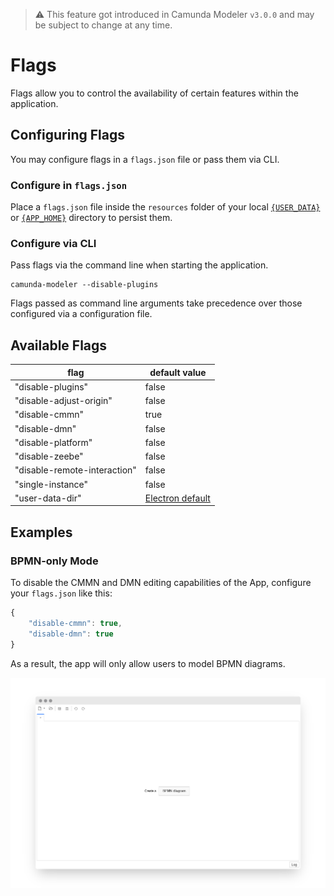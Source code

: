 > :warning: This feature got introduced in Camunda Modeler `v3.0.0` and may be subject to change at any time.


# Flags

Flags allow you to control the availability of certain features within the application.


## Configuring Flags

You may configure flags in a `flags.json` file or pass them via CLI.

### Configure in `flags.json`

Place a `flags.json` file inside the `resources` folder of your local [`{USER_DATA}`](../search-paths#user-data-directory) or [`{APP_HOME}`](../search-paths#application-home-directory) directory to persist them.

### Configure via CLI

Pass flags via the command line when starting the application.

```
camunda-modeler --disable-plugins
```

Flags passed as command line arguments take precedence over those configured via a configuration file.


## Available Flags

| flag | default value |
| ------------- | ------------- |
| "disable-plugins"  | false |
| "disable-adjust-origin"  | false |
| "disable-cmmn" | true |
| "disable-dmn" | false |
| "disable-platform" | false |
| "disable-zeebe" | false |
| "disable-remote-interaction" | false |
| "single-instance" | false |
| "user-data-dir" | [Electron default](../search-paths) |

## Examples

### BPMN-only Mode

To disable the CMMN and DMN editing capabilities of the App, configure your `flags.json` like this:

```js
{
    "disable-cmmn": true,
    "disable-dmn": true
}
```

As a result, the app will only allow users to model BPMN diagrams.

![BPMN only mode](./bpmn-only.png)
